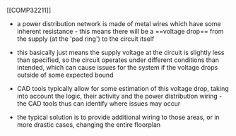 [[COMP32211]]

- a power distribution network is made of metal wires which have some inherent resistance - this means there will be a ==voltage drop== from the supply (at the 'pad ring') to the circuit itself
- this basically just means the supply voltage at the circuit is slightly less than specified, so the circuit operates under different conditions than intended, which can cause issues for the system if the voltage drops outside of some expected bound

- CAD tools typically allow for some estimation of this voltage drop, taking into account the logic, their activity and the power distribution wiring - the CAD tools thus can identify where issues may occur
- the typical solution is to provide additional wiring to those areas, or in more drastic cases, changing the entire floorplan